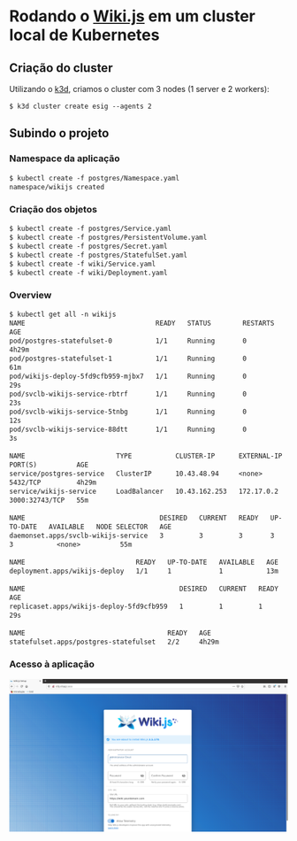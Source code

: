 # Rodando o [Wiki.js](https://github.com/Requarks/wiki) em um cluster local de Kubernetes

## Criação do cluster

Utilizando o [k3d](https://github.com/rancher/k3d), criamos o cluster com 3 nodes (1 server e 2 workers):

```
$ k3d cluster create esig --agents 2
```

## Subindo o projeto

### Namespace da aplicação
```
$ kubectl create -f postgres/Namespace.yaml
namespace/wikijs created
```

### Criação dos objetos
```
$ kubectl create -f postgres/Service.yaml
$ kubectl create -f postgres/PersistentVolume.yaml
$ kubectl create -f postgres/Secret.yaml
$ kubectl create -f postgres/StatefulSet.yaml
$ kubectl create -f wiki/Service.yaml
$ kubectl create -f wiki/Deployment.yaml
```

### Overview
```
$ kubectl get all -n wikijs 
NAME                                 READY   STATUS        RESTARTS   AGE
pod/postgres-statefulset-0           1/1     Running       0          4h29m
pod/postgres-statefulset-1           1/1     Running       0          61m
pod/wikijs-deploy-5fd9cfb959-mjbx7   1/1     Running       0          29s
pod/svclb-wikijs-service-rbtrf       1/1     Running       0          23s
pod/svclb-wikijs-service-5tnbg       1/1     Running       0          12s
pod/svclb-wikijs-service-88dtt       1/1     Running       0          3s

NAME                       TYPE           CLUSTER-IP      EXTERNAL-IP   PORT(S)          AGE
service/postgres-service   ClusterIP      10.43.48.94     <none>        5432/TCP         4h29m
service/wikijs-service     LoadBalancer   10.43.162.253   172.17.0.2    3000:32743/TCP   55m

NAME                                  DESIRED   CURRENT   READY   UP-TO-DATE   AVAILABLE   NODE SELECTOR   AGE
daemonset.apps/svclb-wikijs-service   3         3         3       3            3           <none>          55m

NAME                            READY   UP-TO-DATE   AVAILABLE   AGE
deployment.apps/wikijs-deploy   1/1     1            1           13m

NAME                                       DESIRED   CURRENT   READY   AGE
replicaset.apps/wikijs-deploy-5fd9cfb959   1         1         1       29s

NAME                                    READY   AGE
statefulset.apps/postgres-statefulset   2/2     4h29m
```
### Acesso à aplicação

![Captura](https://github.com/willian-as/wikiJS/blob/main/images/Captura%20de%20tela%20de%202020-11-01%2019-30-50.png)
